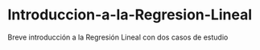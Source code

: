 # Introduccion-a-la-Regresion-Lineal
Breve introducción a la Regresión Lineal con dos casos de estudio
